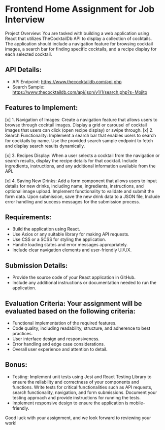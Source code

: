 # Frontend Home Assignment for Job Interview

Project Overview: You are tasked with building a web application using React that utilizes TheCocktailDb API to display a collection of cocktails. The application should include a navigation feature for browsing cocktail images, a search bar for finding specific cocktails, and a recipe display for each selected cocktail.

## API Details:

- API Endpoint: https://www.thecocktaildb.com/api.php
- Search Sample: https://www.thecocktaildb.com/api/json/v1/1/search.php?s=Mojito

## Features to Implement:

[x] 1. Navigation of Images: Create a navigation feature that allows users to browse through cocktail images. Display a grid or carousel of cocktail images that users can click (open recipe display) or swipe through.
[x] 2. Search Functionality: Implement a search bar that enables users to search for cocktails by name.
Use the provided search sample endpoint to fetch and display search results dynamically.

[x] 3. Recipes Display: When a user selects a cocktail from the navigation or search results, display the recipe details for that cocktail.
Include ingredients, instructions, and any additional information available from the API.

[x] 4. Saving New Drinks: Add a form component that allows users to input details for new drinks, including name, ingredients, instructions, and optional image upload. Implement functionality to validate and submit the form data. Upon submission, save the new drink data to a JSON file, Include error handling and success messages for the submission process.

## Requirements:

- Build the application using React.
- Use Axios or any suitable library for making API requests.
- Use CSS or a SCSS for styling the application.
- Handle loading states and error messages appropriately.
- Include clear navigation elements and user-friendly UI/UX.

## Submission Details:

- Provide the source code of your React application in GitHub.
- Include any additional instructions or documentation needed to run the application.

## Evaluation Criteria: Your assignment will be evaluated based on the following criteria:

- Functional implementation of the required features.
- Code quality, including readability, structure, and adherence to best practices.
- User interface design and responsiveness.
- Error handling and edge case considerations.
- Overall user experience and attention to detail.

## Bonus:

- Testing: Implement unit tests using Jest and React Testing Library to ensure the reliability and correctness of your components and functions. Write tests for critical functionalities such as API requests, search functionality, navigation, and form submissions. Document your testing approach and provide instructions for running the tests.
- Implement responsive design to ensure the application is mobile-friendly.

Good luck with your assignment, and we look forward to reviewing your work!
